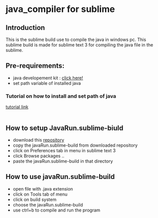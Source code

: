 # java_compiler for sublime

## Introduction

This is the sublime build use to compile the java in windows pc. This sublime build is made for sublime text 3 for compiling the java file in the sublime.

## Pre-requirements:

- java developement kit : [click here!](https://www.oracle.com/java/technologies/javase-downloads.html)<br>
- set path variable of installed java<br>

### Tutorial on how to install and set path of java
[tutorial link](https://youtu.be/IJ-PJbvJBGs)
<br><br>
## How to setup JavaRun.sublime-biuld

- download this [repository](https://github.com/RohilPrajapati/java_compiler)
- copy the javaRun.sublime-build from downloaded repository
- click on Preferences tab in menu in sublime text 3
- click Browse packages ..
- paste the javaRun.sublime-build in that directory

## How to use javaRun.sublime-build
- open file with .java extension
- click on Tools tab of menu
- click on build system
- choose the javaRun.sublime-build
- use ctrl+b to compile and run the program

